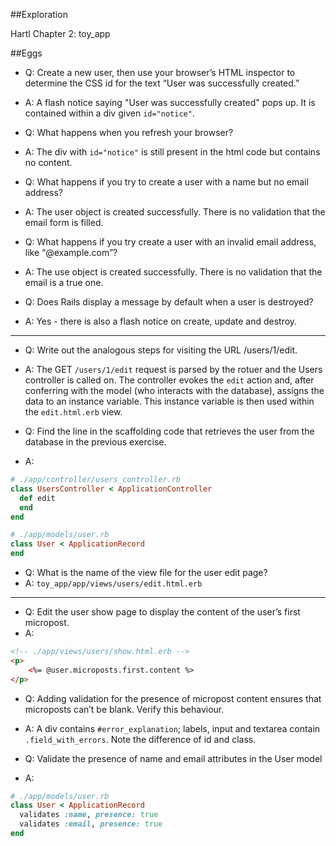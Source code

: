 ##Exploration

Hartl Chapter 2: toy_app

##Eggs

* Q: Create a new user, then use your browser’s HTML inspector to determine the CSS id for the text “User was successfully created.” 
* A: A flash notice saying "User was successfully created" pops up. It is contained within a div given `id="notice"`.

* Q: What happens when you refresh your browser?
* A: The div with `id="notice"` is still present in the html code but contains no content.

* Q: What happens if you try to create a user with a name but no email address?
* A: The user object is created successfully. There is no validation that the email form is filled.

* Q: What happens if you try create a user with an invalid email address, like “@example.com”?
* A: The use object is created successfully. There is no validation that the email is a true one.

* Q: Does Rails display a message by default when a user is destroyed?
* A: Yes - there is also a flash notice on create, update and destroy.

---

* Q: Write out the analogous steps for visiting the URL /users/1/edit.
* A: The GET `/users/1/edit` request is parsed by the rotuer and the Users controller is called on. The controller evokes the `edit` action and, after conferring with the model (who interacts with the database), assigns the data to an instance variable. This instance variable is then used within the `edit.html.erb` view.

* Q: Find the line in the scaffolding code that retrieves the user from the database in the previous exercise.
* A: 

```ruby
# ./app/controller/users_controller.rb
class UsersController < ApplicationController
  def edit
  end
end
```

```ruby
# ./app/models/user.rb
class User < ApplicationRecord
end
```

* Q: What is the name of the view file for the user edit page? 
* A: `toy_app/app/views/users/edit.html.erb`

---

* Q: Edit the user show page to display the content of the user’s first micropost.
* A:

```html
<!-- ./app/views/users/show.html.erb -->
<p>
    <%= @user.microposts.first.content %>
</p>
```

* Q: Adding validation for the presence of micropost content ensures that microposts can’t be blank. Verify this behaviour.
* A: A div contains `#error_explanation`; labels, input and textarea contain `.field_with_errors`. Note the difference of id and class.

* Q: Validate the presence of name and email attributes in the User model
* A: 

```ruby
# ./app/models/user.rb
class User < ApplicationRecord
  validates :name, presence: true
  validates :email, presence: true
end

```